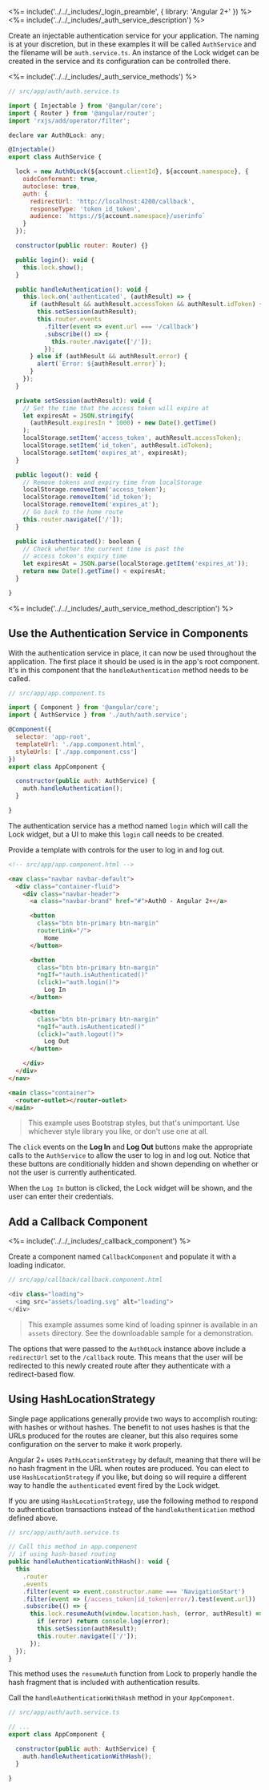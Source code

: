 <%= include('../../_includes/_login_preamble', { library: 'Angular 2+' }) %>
<%= include('../../_includes/_auth_service_description') %>

Create an injectable authentication service for your application. The naming is at your discretion, but in these examples it will be called `AuthService` and the filename will be `auth.service.ts`. An instance of the Lock widget can be created in the service and its configuration can be controlled there.

<%= include('../../_includes/_auth_service_methods') %>

```js
// src/app/auth/auth.service.ts

import { Injectable } from '@angular/core';
import { Router } from '@angular/router';
import 'rxjs/add/operator/filter';

declare var Auth0Lock: any;

@Injectable()
export class AuthService {

  lock = new Auth0Lock(${account.clientId}, ${account.namespace}, {
    oidcConformant: true,
    autoclose: true,
    auth: {
      redirectUrl: 'http://localhost:4200/callback',
      responseType: 'token id_token',
      audience: `https://${account.namespace}/userinfo`
    }
  });

  constructor(public router: Router) {}

  public login(): void {
    this.lock.show();
  }

  public handleAuthentication(): void {
    this.lock.on('authenticated', (authResult) => {
      if (authResult && authResult.accessToken && authResult.idToken) {
        this.setSession(authResult);
        this.router.events
          .filter(event => event.url === '/callback')
          .subscribe(() => {
            this.router.navigate(['/']);
          });
      } else if (authResult && authResult.error) {
        alert(`Error: ${authResult.error}`);
      }
    });
  }

  private setSession(authResult): void {
    // Set the time that the access token will expire at
    let expiresAt = JSON.stringify(
      (authResult.expiresIn * 1000) + new Date().getTime()
    );
    localStorage.setItem('access_token', authResult.accessToken);
    localStorage.setItem('id_token', authResult.idToken);
    localStorage.setItem('expires_at', expiresAt);
  }

  public logout(): void {
    // Remove tokens and expiry time from localStorage
    localStorage.removeItem('access_token');
    localStorage.removeItem('id_token');
    localStorage.removeItem('expires_at');
    // Go back to the home route
    this.router.navigate(['/']);
  }

  public isAuthenticated(): boolean {
    // Check whether the current time is past the 
    // access token's expiry time
    let expiresAt = JSON.parse(localStorage.getItem('expires_at'));
    return new Date().getTime() < expiresAt;
  }

}
```

<%= include('../../_includes/_auth_service_method_description') %>

## Use the Authentication Service in Components

With the authentication service in place, it can now be used throughout the application. The first place it should be used is in the app's root component. It's in this component that the `handleAuthentication` method needs to be called.

```js
// src/app/app.component.ts

import { Component } from '@angular/core';
import { AuthService } from './auth/auth.service';

@Component({
  selector: 'app-root',
  templateUrl: './app.component.html',
  styleUrls: ['./app.component.css']
})
export class AppComponent {

  constructor(public auth: AuthService) {
    auth.handleAuthentication();
  }

}
```

The authentication service has a method named `login` which will call the Lock widget, but a UI to make this `login` call needs to be created.

Provide a template with controls for the user to log in and log out.

```html
<!-- src/app/app.component.html -->

<nav class="navbar navbar-default">
  <div class="container-fluid">
    <div class="navbar-header">
      <a class="navbar-brand" href="#">Auth0 - Angular 2+</a>

      <button
        class="btn btn-primary btn-margin"
        routerLink="/">
          Home
      </button>

      <button
        class="btn btn-primary btn-margin"
        *ngIf="!auth.isAuthenticated()"
        (click)="auth.login()">
          Log In
      </button>

      <button
        class="btn btn-primary btn-margin"
        *ngIf="auth.isAuthenticated()"
        (click)="auth.logout()">
          Log Out
      </button>

    </div>
  </div>
</nav>

<main class="container">
  <router-outlet></router-outlet>
</main>
```

> This example uses Bootstrap styles, but that's unimportant. Use whichever style library you like, or don't use one at all.

The `click` events on the **Log In** and **Log Out** buttons make the appropriate calls to the `AuthService` to allow the user to log in and log out. Notice that these buttons are conditionally hidden and shown depending on whether or not the user is currently authenticated.

When the `Log In` button is clicked, the Lock widget will be shown, and the user can enter their credentials.

## Add a Callback Component

<%= include('../../_includes/_callback_component') %>

Create a component named `CallbackComponent` and populate it with a loading indicator.

```js
// src/app/callback/callback.component.html

<div class="loading">
  <img src="assets/loading.svg" alt="loading">
</div>
```

> This example assumes some kind of loading spinner is available in an `assets` directory. See the downloadable sample for a demonstration.

The options that were passed to the `Auth0Lock` instance above include a `redirectUrl` set to the `/callback` route. This means that the user will be redirected to this newly created route after they authenticate with a redirect-based flow.

## Using HashLocationStrategy

Single page applications generally provide two ways to accomplish routing: with hashes or without hashes. The benefit to not uses hashes is that the URLs produced for the routes are cleaner, but this also requires some configuration on the server to make it work properly.

Angular 2+ uses `PathLocationStrategy` by default, meaning that there will be no hash fragment in the URL when routes are produced. You can elect to use `HashLocationStrategy` if you like, but doing so will require a different way to handle the `authenticated` event fired by the Lock widget.

If you are using `HashLocationStrategy`, use the following method to respond to authentication transactions instead of the `handleAuthentication` method defined above.

```js
// src/app/auth/auth.service.ts

// Call this method in app.component
// if using hash-based routing
public handleAuthenticationWithHash(): void {
  this
    .router
    .events
    .filter(event => event.constructor.name === 'NavigationStart')
    .filter(event => (/access_token|id_token|error/).test(event.url))
    .subscribe(() => {
      this.lock.resumeAuth(window.location.hash, (error, authResult) => {
        if (error) return console.log(error);
        this.setSession(authResult);
        this.router.navigate(['/']);
      });
  });
}
```

This method uses the `resumeAuth` function from Lock to properly handle the hash fragment that is included with authentication results.

Call the `handleAuthenticationWithHash` method in your `AppComponent`.

```js
// src/app/auth/auth.service.ts

// ...
export class AppComponent {

  constructor(public auth: AuthService) {
    auth.handleAuthenticationWithHash();
  }

}
```






